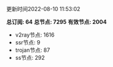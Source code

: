 更新时间2022-08-10 11:53:02

**总订阅: 64**
**总节点: 7295**
**有效节点: 2004**
- v2ray节点: 1616
- ssr节点: 9
- trojan节点: 87
- ss节点: 292
